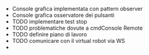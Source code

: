 - Console grafica implementata con pattern observer
- Console grafica osservatore dei pulsanti
- TODO implementare test stop
- TODO problematiche dovute a cmdConsole Remote
- TODO definire piano di lavoro
- TODO comunicare con il virtual robot via WS
-